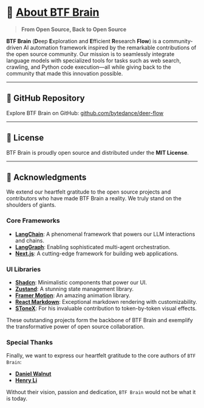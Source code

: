# 🦌 [About BTF Brain](https://github.com/bytedance/deer-flow)

> **From Open Source, Back to Open Source**

**BTF Brain** (**D**eep **E**xploration and **E**fficient **R**esearch **Flow**) is a community-driven AI automation framework inspired by the remarkable contributions of the open source community. Our mission is to seamlessly integrate language models with specialized tools for tasks such as web search, crawling, and Python code execution—all while giving back to the community that made this innovation possible.

---

## 🌟 GitHub Repository

Explore BTF Brain on GitHub: [github.com/bytedance/deer-flow](https://github.com/bytedance/deer-flow)

---

## 📜 License

BTF Brain is proudly open source and distributed under the **MIT License**.

---

## 🙌 Acknowledgments

We extend our heartfelt gratitude to the open source projects and contributors who have made BTF Brain a reality. We truly stand on the shoulders of giants.

### Core Frameworks
- **[LangChain](https://github.com/langchain-ai/langchain)**: A phenomenal framework that powers our LLM interactions and chains.
- **[LangGraph](https://github.com/langchain-ai/langgraph)**: Enabling sophisticated multi-agent orchestration.
- **[Next.js](https://nextjs.org/)**: A cutting-edge framework for building web applications.

### UI Libraries
- **[Shadcn](https://ui.shadcn.com/)**: Minimalistic components that power our UI.
- **[Zustand](https://zustand.docs.pmnd.rs/)**: A stunning state management library.
- **[Framer Motion](https://www.framer.com/motion/)**: An amazing animation library.
- **[React Markdown](https://www.npmjs.com/package/react-markdown)**: Exceptional markdown rendering with customizability.
- **[SToneX](https://github.com/stonexer)**: For his invaluable contribution to token-by-token visual effects.

These outstanding projects form the backbone of BTF Brain and exemplify the transformative power of open source collaboration.

### Special Thanks
Finally, we want to express our heartfelt gratitude to the core authors of `BTF Brain`:

- **[Daniel Walnut](https://github.com/hetaoBackend/)**
- **[Henry Li](https://github.com/magiccube/)**

Without their vision, passion and dedication, `BTF Brain` would not be what it is today.
